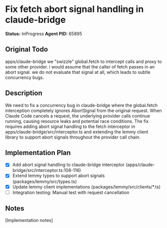 # Fix fetch abort signal handling in claude-bridge
**Status:** InProgress
**Agent PID:** 65895

## Original Todo
apps/claude-bridge we "swizzle" global.fetch to intercept calls and proxy to some other provider. i would assume that the caller of fetch passes in an abort signal. we do not evaluate that signal at all, which leads to subtle concurrency bugs.

## Description
We need to fix a concurrency bug in claude-bridge where the global.fetch interception completely ignores AbortSignal from the original request. When Claude Code cancels a request, the underlying provider calls continue running, causing resource leaks and potential race conditions. The fix requires adding abort signal handling to the fetch interceptor in apps/claude-bridge/src/interceptor.ts and extending the lemmy client library to support abort signals throughout the provider call chain.

## Implementation Plan
- [x] Add abort signal handling to claude-bridge interceptor (apps/claude-bridge/src/interceptor.ts:108-116)
- [x] Extend lemmy types to support abort signals (packages/lemmy/src/types.ts)
- [x] Update lemmy client implementations (packages/lemmy/src/clients/*.ts)
- [ ] Integration testing: Manual test with request cancellation

## Notes
[Implementation notes]